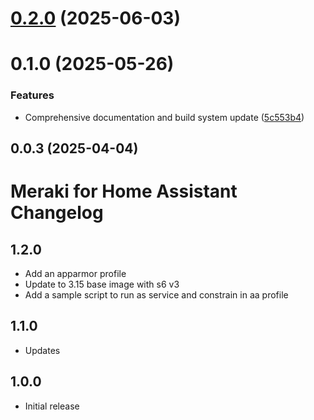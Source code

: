 # [0.2.0](https://github.com/brewmarsh/meraki-homeassistant/compare/v0.2.0+build.74...v0.2.0) (2025-06-03)



# 0.1.0 (2025-05-26)


### Features

* Comprehensive documentation and build system update ([5c553b4](https://github.com/brewmarsh/meraki-homeassistant/commit/5c553b4c2873f9720c5190641f750fa06e2d78b4))



## 0.0.3 (2025-04-04)



# Meraki for Home Assistant Changelog

## 1.2.0

- Add an apparmor profile
- Update to 3.15 base image with s6 v3
- Add a sample script to run as service and constrain in aa profile

## 1.1.0

- Updates

## 1.0.0

- Initial release

